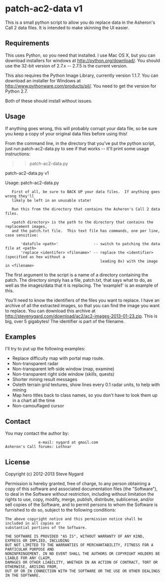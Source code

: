 patch-ac2-data v1
=================

This is a small python script to allow you do replace data in the Asheron's Call 2 data files.
It is intended to make skinning the UI easier.

Requirements
------------

This uses Python, so you need that installed.  I use Mac OS X, but you can download installers
for windows at <http://python.org/download/>.  You should use the 32-bit version of 2.7.x -- 2.7.5
is the current version.

This also requires the Python Image Library, currently version 1.1.7.  You can download an
installer for Windows at <http://www.pythonware.com/products/pil/>.  You need to get the version
for Python 2.7.

Both of these should install without issues.

Usage
-----

If anything goes wrong, this will probably corrupt your data file, so be sure you keep a copy
of your original data files before using this!

From the command line, in the directory that you've put the python script, just run patch-ac2-data.py
to see if that works -- it'll print some usage instructions:

> > patch-ac2-data.py

patch-ac2-data.py v1

Usage: patch-ac2-data.py <patch directory>


       First of all, be sure to BACK UP your data files.  If anything goes wrong they'll
       likely be left in an unusable state!

       Run this from the directory that contains the Asheron's Call 2 data files.

       <patch directory> is the path to the directory that contains the replacement images,
       and the patch.txt file.  This text file has commands, one per line, case sensitive:

           'datafile <path>'                -- switch to patching the data file at <path>
           'replace <identifer> <filename>' -- replace the <identifier> (specified as hex without a
                                               leading 0x) with the image in <filename>

The first argument to the script is a name of a directory containing the patch.  The directory simply
has a file, patch.txt, that says what to do, as well as the images/data that it is replacing.  The
'example1' is an example of this.

You'll need to know the identifiers of the files you want to replace.  I have an archive of all the
extracted images, so that you can find the image you want to replace.  You can download this archive
at <http://stevenygard.com/download/ac2/ac2-images-2013-01-23.zip>.  This is big, over 5 gigabytes!
The identifier is part of the filename.

Examples
--------

I'll try to put up the following examples:

* Replace difficulty map with portal map route.
* Non-transparent radar
* Non-transparent left-side window (map, examine)
* Non-transparent right side window (skills, quests)
* Shorter mining result messages
* Osteth terrain grid textures, show lines every 0.1 radar units, to help with mining
* Map hero titles back to class names, so you don't have to look them up in a chart all the time
* Non-camouflaged cursor

Contact
-------

You may contact the author by:

                   e-mail: nygard at gmail.com
    Asheron's Call forums: Lothnar

License
-------

Copyright (c) 2012-2013 Steve Nygard

Permission is hereby granted, free of charge, to any person obtaining a copy of this software and
associated documentation files (the "Software"), to deal in the Software without restriction,
including without limitation the rights to use, copy, modify, merge, publish, distribute,
sublicense, and/or sell copies of the Software, and to permit persons to whom the Software is
furnished to do so, subject to the following conditions:

    The above copyright notice and this permission notice shall be included in all copies or
    substantial portions of the Software.

    THE SOFTWARE IS PROVIDED "AS IS", WITHOUT WARRANTY OF ANY KIND, EXPRESS OR IMPLIED, INCLUDING
    BUT NOT LIMITED TO THE WARRANTIES OF MERCHANTABILITY, FITNESS FOR A PARTICULAR PURPOSE AND
    NONINFRINGEMENT. IN NO EVENT SHALL THE AUTHORS OR COPYRIGHT HOLDERS BE LIABLE FOR ANY CLAIM,
    DAMAGES OR OTHER LIABILITY, WHETHER IN AN ACTION OF CONTRACT, TORT OR OTHERWISE, ARISING FROM,
    OUT OF OR IN CONNECTION WITH THE SOFTWARE OR THE USE OR OTHER DEALINGS IN THE SOFTWARE.
